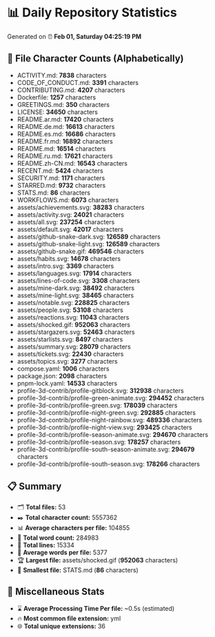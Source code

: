 # 📊 Daily Repository Statistics
Generated on ⏰ **Feb 01, Saturday 04:25:19 PM**

## 📂 File Character Counts (Alphabetically)
- ACTIVITY.md: **7838** characters
- CODE_OF_CONDUCT.md: **3391** characters
- CONTRIBUTING.md: **4207** characters
- Dockerfile: **1257** characters
- GREETINGS.md: **350** characters
- LICENSE: **34650** characters
- README.ar.md: **17420** characters
- README.de.md: **16613** characters
- README.es.md: **16686** characters
- README.fr.md: **16892** characters
- README.md: **16514** characters
- README.ru.md: **17621** characters
- README.zh-CN.md: **16543** characters
- RECENT.md: **5424** characters
- SECURITY.md: **1171** characters
- STARRED.md: **9732** characters
- STATS.md: **86** characters
- WORKFLOWS.md: **6073** characters
- assets/achievements.svg: **38283** characters
- assets/activity.svg: **24021** characters
- assets/all.svg: **237254** characters
- assets/default.svg: **42017** characters
- assets/github-snake-dark.svg: **126589** characters
- assets/github-snake-light.svg: **126589** characters
- assets/github-snake.gif: **469546** characters
- assets/habits.svg: **14678** characters
- assets/intro.svg: **3369** characters
- assets/languages.svg: **17914** characters
- assets/lines-of-code.svg: **3308** characters
- assets/mine-dark.svg: **38492** characters
- assets/mine-light.svg: **38465** characters
- assets/notable.svg: **228825** characters
- assets/people.svg: **53108** characters
- assets/reactions.svg: **11043** characters
- assets/shocked.gif: **952063** characters
- assets/stargazers.svg: **52463** characters
- assets/starlists.svg: **8497** characters
- assets/summary.svg: **28079** characters
- assets/tickets.svg: **22430** characters
- assets/topics.svg: **3277** characters
- compose.yaml: **1006** characters
- package.json: **2098** characters
- pnpm-lock.yaml: **14533** characters
- profile-3d-contrib/profile-gitblock.svg: **312938** characters
- profile-3d-contrib/profile-green-animate.svg: **294452** characters
- profile-3d-contrib/profile-green.svg: **178039** characters
- profile-3d-contrib/profile-night-green.svg: **292885** characters
- profile-3d-contrib/profile-night-rainbow.svg: **489336** characters
- profile-3d-contrib/profile-night-view.svg: **293425** characters
- profile-3d-contrib/profile-season-animate.svg: **294670** characters
- profile-3d-contrib/profile-season.svg: **178257** characters
- profile-3d-contrib/profile-south-season-animate.svg: **294679** characters
- profile-3d-contrib/profile-south-season.svg: **178266** characters

## 📋 Summary
- 🗂️ **Total files:** 53
- ✒️ **Total character count:** 5557362
- 📊 **Average characters per file:** 104855
- 📝 **Total word count:** 284983
- 🧾 **Total lines:** 15334
- 📐 **Average words per file:** 5377
- 🏆 **Largest file:** assets/shocked.gif (**952063** characters)
- 🥉 **Smallest file:** STATS.md (**86** characters)

## 🌟 Miscellaneous Stats
- ⌛ **Average Processing Time Per file:** ~0.5s (estimated)
- 🔥 **Most common file extension:** yml
- 🌐 **Total unique extensions:** 36

